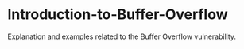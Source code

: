 # Introduction-to-Buffer-Overflow
Explanation and examples related to the Buffer Overflow vulnerability.
